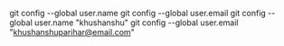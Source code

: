 git config --global user.name
git config --global user.email
git config --global user.name "khushanshu"
git config --global user.email "khushanshuparihar@email.com"
